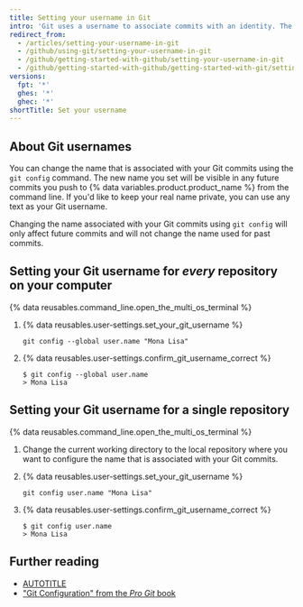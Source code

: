 ```yaml
---
title: Setting your username in Git
intro: 'Git uses a username to associate commits with an identity. The Git username is not the same as your {% data variables.product.product_name %} username.'
redirect_from:
  - /articles/setting-your-username-in-git
  - /github/using-git/setting-your-username-in-git
  - /github/getting-started-with-github/setting-your-username-in-git
  - /github/getting-started-with-github/getting-started-with-git/setting-your-username-in-git
versions:
  fpt: '*'
  ghes: '*'
  ghec: '*'
shortTitle: Set your username
---
```

## About Git usernames

You can change the name that is associated with your Git commits using the `git config` command. The new name you set will be visible in any future commits you push to {% data variables.product.product_name %} from the command line. If you'd like to keep your real name private, you can use any text as your Git username.

Changing the name associated with your Git commits using `git config` will only affect future commits and will not change the name used for past commits.

## Setting your Git username for _every_ repository on your computer

{% data reusables.command_line.open_the_multi_os_terminal %}

1. {% data reusables.user-settings.set_your_git_username %}

   ```shell
   git config --global user.name "Mona Lisa"
   ```

1. {% data reusables.user-settings.confirm_git_username_correct %}

   ```shell
   $ git config --global user.name
   > Mona Lisa
   ```

## Setting your Git username for a single repository

{% data reusables.command_line.open_the_multi_os_terminal %}

1. Change the current working directory to the local repository where you want to configure the name that is associated with your Git commits.

1. {% data reusables.user-settings.set_your_git_username %}

   ```shell
   git config user.name "Mona Lisa"
   ```

1. {% data reusables.user-settings.confirm_git_username_correct %}

   ```shell
   $ git config user.name
   > Mona Lisa
   ```

## Further reading

* [AUTOTITLE](/account-and-profile/setting-up-and-managing-your-personal-account-on-github/managing-email-preferences/setting-your-commit-email-address)
* ["Git Configuration" from the _Pro Git_ book](https://git-scm.com/book/en/v2/Customizing-Git-Git-Configuration)
